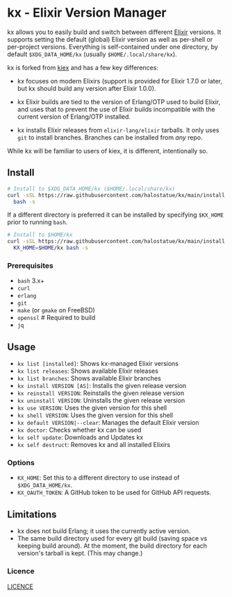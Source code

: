 # kx - Elixir Version Manager

kx allows you to easily build and switch between different [Elixir] versions. It
supports setting the default (global) Elixir version as well as per-shell or
per-project versions. Everything is self-contained under one directory, by
default `$XDG_DATA_HOME/kx` (usually `$HOME/.local/share/kx`).

kx is forked from [kiex] and has a few key differences:

- kx focuses on modern Elixirs (support is provided for Elixir 1.7.0 or later,
  but kx should build any version after Elixir 1.0.0).

- kx Elixir builds are tied to the version of Erlang/OTP used to build Elixir,
  and uses that to prevent the use of Elixir builds incompatible with the
  current version of Erlang/OTP installed.

- kx installs Elixir releases from `elixir-lang/elixir` tarballs. It only uses
  `git` to install branches. Branches can be installed from _any_ repo.

While kx will be familiar to users of kiex, it is different, intentionally so.

## Install

```bash
# Install to $XDG_DATA_HOME/kx ($HOME/.local/share/kx)
curl -sSL https://raw.githubusercontent.com/halostatue/kx/main/install |
  bash -s
```

If a different directory is preferred it can be installed by specifying
`$KX_HOME` prior to running `bash`.

```bash
# Install to $HOME/kx
curl -sSL https://raw.githubusercontent.com/halostatue/kx/main/install |
  KX_HOME=$HOME/kx bash -s
```

### Prerequisites

- `bash` 3.x+
- `curl`
- `erlang`
- `git`
- `make` (or `gmake` on FreeBSD)
- `openssl` # Required to build
- `jq`

## Usage

- `kx list [installed]`: Shows kx-managed Elixir versions
- `kx list releases`: Shows available Elixir releases
- `kx list branches`: Shows available Elixir branches
- `kx install VERSION [AS]`: Installs the given release version
- `kx reinstall VERSION`: Reinstalls the given release version
- `kx uninstall VERSION`: Uninstalls the given release version
- `kx use VERSION`: Uses the given version for this shell
- `kx shell VERSION`: Uses the given version for this shell
- `kx default VERSION|--clear`: Manages the default Elixir version
- `kx doctor`: Checks whether kx can be used
- `kx self update`: Downloads and Updates kx
- `kx self destruct`: Removes kx and all installed Elixirs

### Options

- `KX_HOME`: Set this to a different directory to use instead of
  `$XDG_DATA_HOME/kx`.
- `KX_OAUTH_TOKEN`: A GitHub token to be used for GitHub API requests.

## Limitations

- kx does not build Erlang; it uses the currently active version.
- The same build directory used for every git build (saving space vs keeping
  build around). At the moment, the build directory for each version's tarball
  is kept. (This may change.)

### Licence

[LICENCE](LICENCE.md)

[kiex]: https://github.com/taylor/kiex
[elixir]: https://elixir-lang.org/
